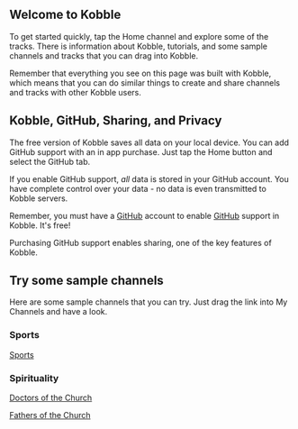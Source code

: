 ## Welcome to Kobble

To get started quickly, tap the Home channel and explore some of the tracks. There is information about Kobble, tutorials, and some sample channels and tracks that you can drag into Kobble.

Remember that everything you see on this page was built with Kobble, which means that you can do similar things to create and share channels and tracks with other Kobble users.

## Kobble, GitHub, Sharing, and Privacy

The free version of Kobble saves all data on your local device. You can add GitHub support with an in app purchase. Just tap the Home button and select the GitHub tab.

If you enable GitHub support, *all* data is stored in your GitHub account. You have complete control over your data - no data is even transmitted to Kobble servers.

Remember, you must have a [GitHub](https://github.com) account to enable [GitHub](https://github.com) support in Kobble. It's free!

Purchasing GitHub support enables sharing, one of the key features of Kobble.

## Try some sample channels

Here are some sample channels that you can try. Just drag the link into My Channels and have a look.

### Sports

[Sports](kobble://kobble.io/channel?title=Sports&subtitle=Sports&repo=kobble-data&owner=kobble-ios&path=channels/sports.json)

### Spirituality

[Doctors of the Church](kobble://kobble.io/channel?title=Doctors%20of%20the%20Church&subtitle=Doctors%20of%20the%20Church&repo=kobble-data&owner=catholic-place&path=channels/Doctors-of-the-Church.json)

[Fathers of the Church](kobble://kobble.io/channel?title=Fathers%20of%20the%20Church&subtitle=Fathers%20of%20the%20Church&repo=kobble-data&owner=catholic-place&path=channels/fathers.json)

